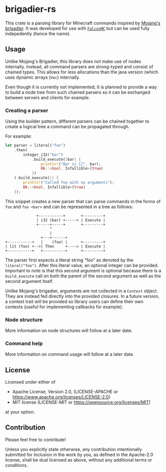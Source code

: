 # brigadier-rs

This crate is a parsing library for Minecraft commands inspired
by [Mojang's brigadier](https://github.com/Mojang/Brigadier). It was developed
for use with [`FalconMC`](https://github.com/FalconMC-Dev/FalconMC) but can
be used fully indepedently (hence the name).

## Usage

Unlike Mojang's Brigadier, this library does *not* make use of nodes internally.
Instead, all command parsers are strong-typed and consist of chained types. This
allows for less allocations than the java version (which uses dynamic arrays (`Vec`)
internally.

Even though it is currently not implemented, it is planned to provide a way to
build a node tree from such chained parsers so it can be exchanged between
servers and clients for example.

### Creating a parser

Using the builder pattern, different parsers can be chained together to create
a logical tree a command can be propagated through.

For example:

```rust
let parser = literal("foo")
    .then(
        integer_i32("bar")
            .build_execute(|bar| {
                println!("Bar is {}", bar);
                Ok::<bool, Infallible>(true)
            })
    ).build_execute(|| {
        println!("Called foo with no arguments");
        Ok::<bool, Infallible>(true)
    });
```

This snippet creates a new parser that can parse commands in the forms of `foo`
and `foo <bar>` and can be represented in a tree as follows:

```ditaa
              +-----------+       +---------+
              | i32 (bar) +-----> | Execute |
              +-----+-----+       +---------+
                    ^
                    |
                +---+------+
+-----------+   |    (foo) |      +---------+
| lit (foo) +-->| Then     +----> | Execute |
+-----------+   +----------+      +---------+
```

The parser first expects a literal string "foo" as denoted by the `literal("foo")`.
After this literal value, an optional integer can be provided. Important to note
is that this second argument is optional because there is a `build_execute`
call on both the parent of the second argument as well as the second argument
itself.

Unlike Mojang's brigadier, arguments are not collected in a `Context` object.
They are instead fed directly into the provided closures. In a future version,
a context trait will be provided so library users can define their own contexts
(useful for implementing callbacks for example).

### Node structure

More information on node structures will follow at a later date.

### Command help

More information on command usage will follow at a later date.

## License

Licensed under either of

* Apache License, Version 2.0, (LICENSE-APACHE or https://www.apache.org/licenses/LICENSE-2.0)
* MIT license (LICENSE-MIT or https://opensource.org/licenses/MIT)

at your option.

## Contribution

Please feel free to contribute!

Unless you explicitly state otherwise, any contribution intentionally submitted
for inclusion in the work by you, as defined in the Apache-2.0 license, shall
be dual licensed as above, without any additional terms or conditions.
